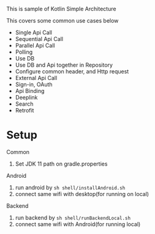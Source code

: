 This is sample of Kotlin Simple Architecture

This covers some common use cases below

- Single Api Call
- Sequential Api Call
- Parallel Api Call
- Polling
- Use DB
- Use DB and Api together in Repository
- Configure common header, and Http request
- External Api Call
- Sign-in, OAuth
- Api Binding
- Deeplink
- Search
- Retrofit


# Setup

Common
1. Set JDK 11 path on gradle.properties

Android
1. run android by `sh shell/installAndroid.sh`
2. connect same wifi with desktop(for running on local)

Backend
1. run backend by `sh shell/runBackendLocal.sh`
2. connect same wifi with Android(for running local)

